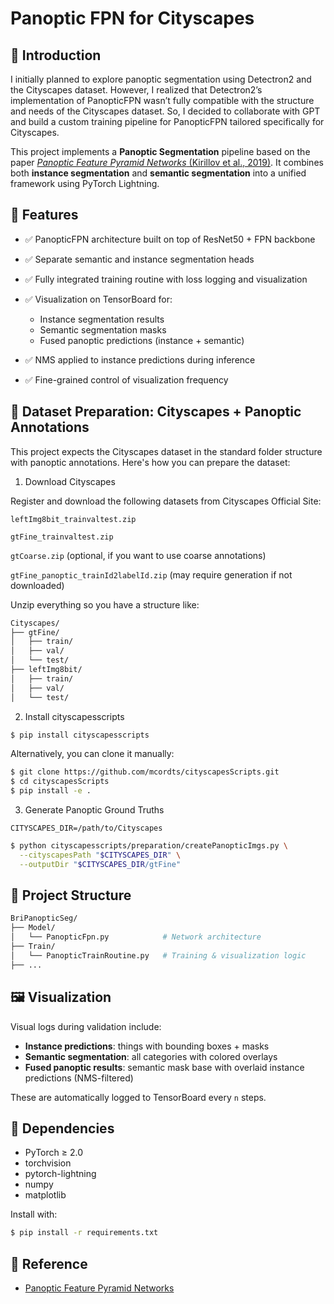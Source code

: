 # Panoptic FPN for Cityscapes

## 📜 Introduction

I initially planned to explore panoptic segmentation using Detectron2 and the Cityscapes dataset. However, I realized that Detectron2’s implementation of PanopticFPN wasn’t fully compatible with the structure and needs of the Cityscapes dataset. So, I decided to collaborate with GPT and build a custom training pipeline for PanopticFPN tailored specifically for Cityscapes.

This project implements a **Panoptic Segmentation** pipeline based on the paper [*Panoptic Feature Pyramid Networks* (Kirillov et al., 2019)](https://arxiv.org/pdf/1901.02446). It combines both **instance segmentation** and **semantic segmentation** into a unified framework using PyTorch Lightning.

## 🔧 Features

* ✅ PanopticFPN architecture built on top of ResNet50 + FPN backbone
* ✅ Separate semantic and instance segmentation heads
* ✅ Fully integrated training routine with loss logging and visualization
* ✅ Visualization on TensorBoard for:

  * Instance segmentation results
  * Semantic segmentation masks
  * Fused panoptic predictions (instance + semantic)
* ✅ NMS applied to instance predictions during inference
* ✅ Fine-grained control of visualization frequency


## 📂 Dataset Preparation: Cityscapes + Panoptic Annotations

This project expects the Cityscapes dataset in the standard folder structure with panoptic annotations. Here's how you can prepare the dataset:

1. Download Cityscapes

Register and download the following datasets from Cityscapes Official Site:

`leftImg8bit_trainvaltest.zip`

`gtFine_trainvaltest.zip`

`gtCoarse.zip` (optional, if you want to use coarse annotations)

`gtFine_panoptic_trainId2labelId.zip` (may require generation if not downloaded)

Unzip everything so you have a structure like:
```bash
Cityscapes/
├── gtFine/
│   ├── train/
│   ├── val/
│   └── test/
├── leftImg8bit/
│   ├── train/
│   ├── val/
│   └── test/
```

2. Install cityscapesscripts

```bash
$ pip install cityscapesscripts
```
Alternatively, you can clone it manually:
```bash
$ git clone https://github.com/mcordts/cityscapesScripts.git
$ cd cityscapesScripts
$ pip install -e .
```
3. Generate Panoptic Ground Truths

`CITYSCAPES_DIR=/path/to/Cityscapes`

```bash
$ python cityscapesscripts/preparation/createPanopticImgs.py \
  --cityscapesPath "$CITYSCAPES_DIR" \
  --outputDir "$CITYSCAPES_DIR/gtFine"
```

## 📂 Project Structure

```bash
BriPanopticSeg/
├── Model/
│   └── PanopticFpn.py            # Network architecture
├── Train/
│   └── PanopticTrainRoutine.py   # Training & visualization logic
├── ...
```

## 🖼️ Visualization

Visual logs during validation include:

* **Instance predictions**: things with bounding boxes + masks
* **Semantic segmentation**: all categories with colored overlays
* **Fused panoptic results**: semantic mask base with overlaid instance predictions (NMS-filtered)

These are automatically logged to TensorBoard every `n` steps.

## 🧠 Dependencies

* PyTorch ≥ 2.0
* torchvision
* pytorch-lightning
* numpy
* matplotlib

Install with:

```bash
$ pip install -r requirements.txt
```

## 📘️ Reference

* [Panoptic Feature Pyramid Networks](https://arxiv.org/pdf/1901.02446)

